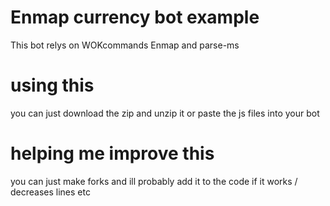 # Enmap currency bot example
This bot relys on WOKcommands Enmap and parse-ms
# using this
you can just download the zip and unzip it or paste the js files into your bot
# helping me improve this 
you can just make forks and ill probably add it to the code if it works / decreases lines etc

